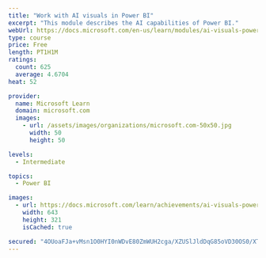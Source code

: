 ```yaml
---
title: "Work with AI visuals in Power BI"
excerpt: "This module describes the AI capabilities of Power BI."
webUrl: https://docs.microsoft.com/en-us/learn/modules/ai-visuals-power-bi/
type: course
price: Free
length: PT1H1M
ratings:
  count: 625
  average: 4.6704
heat: 52

provider:
  name: Microsoft Learn
  domain: microsoft.com
  images:
    - url: /assets/images/organizations/microsoft.com-50x50.jpg
      width: 50
      height: 50

levels:
  - Intermediate

topics:
  - Power BI

images:
  - url: https://docs.microsoft.com/learn/achievements/ai-visuals-power-bi-social.png
    width: 643
    height: 321
    isCached: true

secured: "4OUoaFJa+vMsn1O0HYI0nWDvE80ZmWUH2cga/XZUSlJldDqG85oVD30OS0/XTqHgx/iH/UulN+9wpsT0cjUq9PYhQyiTnWIythAe4hOi08uNsvhFrRl1EL8zsJ5a5VUaHX33Un2QsPEUaoJlfgNMIR96Ox6fu9vg8GjnmrB8PNuxK4nC1fex3sJHAgbc4f5FQRltwTXJ/n+Vc9w9flvtrDEIcSz+29Sj4wx28jaVjnMihW/qLsoTbYECEi9ss+TzXlPaup9NJqpVj1S8jOPKwtywGk0LTM+NLaW3rZhbAoZ21sHaC47jaoclijtvZt2rL1MZQvxZlygPNhrYcmOqDHANIY1tAR3TFBEM+KE5N7PP+8duh9k2zGQ3g63yCk5muEnegidUZTNOMLGyHp/zYCix+fKwWUWCrVhUZsrL4Pk=;+aOgfyFnW+FvXVNFHXrtEQ=="
---
```


